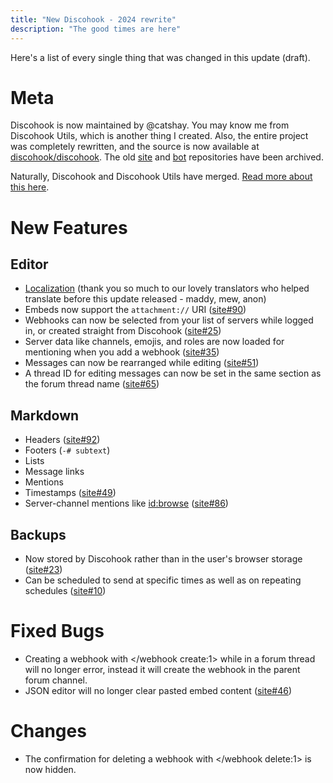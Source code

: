 ```yaml
---
title: "New Discohook - 2024 rewrite"
description: "The good times are here"
---
```


Here's a list of every single thing that was changed in this update (draft).

# Meta

Discohook is now maintained by @catshay. You may know me from Discohook Utils, which is another thing I created. Also, the entire project was completely rewritten, and the source is now available at [discohook/discohook](https://github.com/discohook/discohook). The old [site](https://github.com/discohook/site) and [bot](https://github.com/discohook/bot) repositories have been archived.

Naturally, Discohook and Discohook Utils have merged. [Read more about this here](discohook://guide/deprecated/migrate-utils).

# New Features

## Editor

- [Localization](https://translate.shay.cat/engage/discohook/) (thank you so much to our lovely translators who helped translate before this update released - maddy, mew, anon)
- Embeds now support the `attachment://` URI ([site#90](https://github.com/discohook/site/issues/90))
- Webhooks can now be selected from your list of servers while logged in, or created straight from Discohook ([site#25](https://github.com/discohook/site/issues/25))
- Server data like channels, emojis, and roles are now loaded for mentioning when you add a webhook ([site#35](https://github.com/discohook/site/issues/35))
- Messages can now be rearranged while editing ([site#51](https://github.com/discohook/site/issues/51))
- A thread ID for editing messages can now be set in the same section as the forum thread name ([site#65](https://github.com/discohook/site/issues/65))

## Markdown

- Headers ([site#92](https://github.com/discohook/site/issues/92))
- Footers (`-# subtext`)
- Lists
- Message links
- Mentions
- Timestamps ([site#49](https://github.com/discohook/site/issues/49))
- Server-channel mentions like <id:browse> ([site#86](https://github.com/discohook/site/issues/86))

## Backups

- Now stored by Discohook rather than in the user's browser storage ([site#23](https://github.com/discohook/site/issues/23))
- Can be scheduled to send at specific times as well as on repeating schedules ([site#10](https://github.com/discohook/site/issues/10))

# Fixed Bugs

- Creating a webhook with </webhook create:1> while in a forum thread will no longer error, instead it will create the webhook in the parent forum channel.
- JSON editor will no longer clear pasted embed content ([site#46](https://github.com/discohook/site/issues/46))

# Changes

- The confirmation for deleting a webhook with </webhook delete:1> is now hidden.
